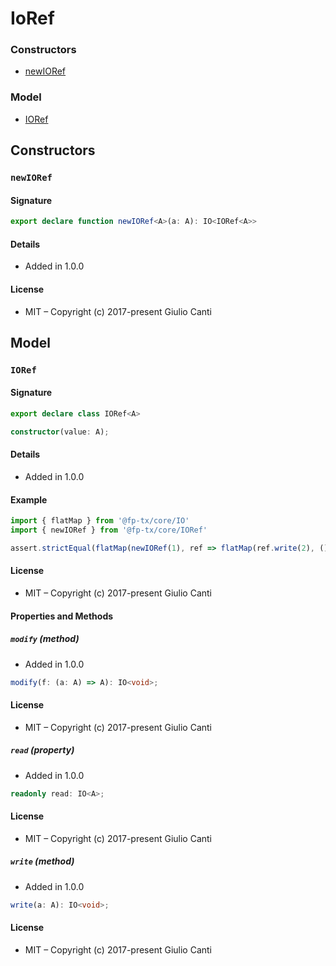 
# IoRef







### Constructors

* [newIORef](#newioref)

### Model

* [IORef](#ioref)

## Constructors


### `newIORef`




#### Signature

```typescript
export declare function newIORef<A>(a: A): IO<IORef<A>>

```

#### Details

* Added in 1.0.0


#### License

* MIT – Copyright (c) 2017-present Giulio Canti

## Model


### `IORef`



#### Signature

```typescript
export declare class IORef<A>
```

```typescript
constructor(value: A);
```

#### Details

* Added in 1.0.0

#### Example

```typescript
import { flatMap } from '@fp-tx/core/IO'
import { newIORef } from '@fp-tx/core/IORef'

assert.strictEqual(flatMap(newIORef(1), ref => flatMap(ref.write(2), () => ref.read))(), 2)

```

#### License

* MIT – Copyright (c) 2017-present Giulio Canti

#### Properties and Methods


##### `modify` (method)

* Added in 1.0.0
```typescript
modify(f: (a: A) => A): IO<void>;
```


#### License

* MIT – Copyright (c) 2017-present Giulio Canti

##### `read` (property)

* Added in 1.0.0
```typescript
readonly read: IO<A>;
```


#### License

* MIT – Copyright (c) 2017-present Giulio Canti

##### `write` (method)

* Added in 1.0.0
```typescript
write(a: A): IO<void>;
```


#### License

* MIT – Copyright (c) 2017-present Giulio Canti